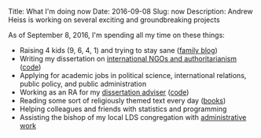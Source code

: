 Title: What I'm doing now
Date: 2016-09-08
Slug: now
Description: Andrew Heiss is working on several exciting and groundbreaking projects

As of September 8, 2016, I'm spending all my time on these things:

* Raising 4 kids (9, 6, 4, 1) and trying to stay sane ([family blog](http://www.heissatopia.com/))
* Writing my dissertation on [international NGOs and authoritarianism](https://www.ingorestrictions.org) ([code](https://github.com/andrewheiss/Dissertation))
* Applying for academic jobs in political science, international relations, public policy, and public administration
* Working as an RA for my [dissertation adviser](https://sanford.duke.edu/people/faculty/kelley-judith) ([code](https://github.com/andrewheiss/jk_misc))
* Reading some sort of religiously themed text every day ([books](https://www.goodreads.com/review/list/2733632-andrew-heiss?shelf=religious))
* Helping colleagues and friends with statistics and programming
* Assisting the bishop of my local LDS congregation with [administrative work](http://tech.lds.org/wiki/Executive_secretary#Ward_executive_secretary)
